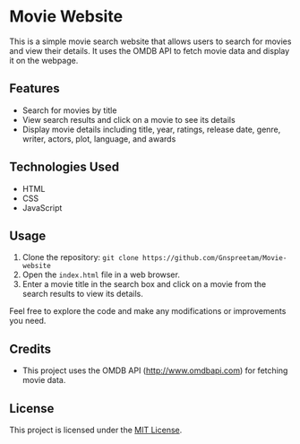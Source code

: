 # Movie Website

This is a simple movie search website that allows users to search for movies and view their details. It uses the OMDB API to fetch movie data and display it on the webpage.

## Features

- Search for movies by title
- View search results and click on a movie to see its details
- Display movie details including title, year, ratings, release date, genre, writer, actors, plot, language, and awards

## Technologies Used

- HTML
- CSS
- JavaScript

## Usage

1. Clone the repository: `git clone https://github.com/Gnspreetam/Movie-website`
2. Open the `index.html` file in a web browser.
3. Enter a movie title in the search box and click on a movie from the search results to view its details.

Feel free to explore the code and make any modifications or improvements you need.

## Credits

- This project uses the OMDB API (http://www.omdbapi.com) for fetching movie data.

## License

This project is licensed under the [MIT License](LICENSE).
